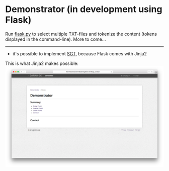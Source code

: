 # Demonstrator (in development using Flask)

Run [flask.py](https://github.com/thvitt/cophi-toolbox/blob/master/demonstrator/Flask/flask.py) to select multiple TXT-files and tokenize the content (tokens displayed in the command-line). More to come...

***

- it's possible to implement [SGT](https://github.com/DARIAH-DE/StyleGuideTemplate), because Flask comes with Jinja2


This is what Jinja2 makes possible:
![screenshot](https://raw.githubusercontent.com/thvitt/cophi-toolbox/master/demonstrator/Jinja2/demonstrator.png)
